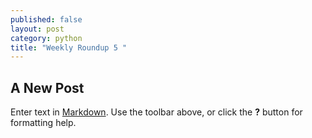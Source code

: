 ```yaml
---
published: false
layout: post
category: python
title: "Weekly Roundup 5 "
---
```


## A New Post

Enter text in [Markdown](http://daringfireball.net/projects/markdown/). Use the toolbar above, or click the **?** button for formatting help.
